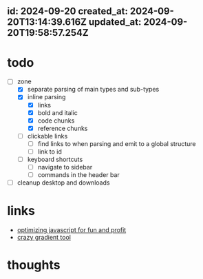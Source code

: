 id: 2024-09-20
created_at: 2024-09-20T13:14:39.616Z
updated_at: 2024-09-20T19:58:57.254Z
---
# todo

- [ ] zone
    - [x] separate parsing of main types and sub-types
    - [x] inline parsing
        - [x] links
        - [x] bold and italic
        - [x] code chunks
        - [x] reference chunks
    - [ ] clickable links
        - [ ] find links to when parsing and emit to a global structure 
        - [ ] link to id
    - [ ] keyboard shortcuts
        - [ ] navigate to sidebar
        - [ ] commands in the header bar
- [ ] cleanup desktop and downloads

# links

- [optimizing javascript for fun and profit](https://romgrk.com/posts/optimizing-javascript/) 
- [crazy gradient tool](https://gradient.style/)

# thoughts


